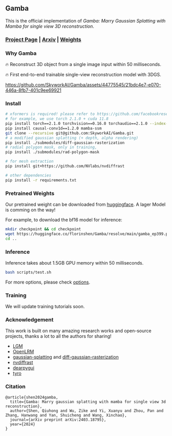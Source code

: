 
## Gamba

This is the official implementation of *Gamba: Marry Gaussian Splatting with Mamba for single view 3D reconstruction*.

### [Project Page](https://florinshen.github.io/gamba-project) | [Arxiv](https://arxiv.org/abs/2403.18795) | [Weights](https://huggingface.co/florinshen/Gamba)

### Why Gamba
🔥 Reconstruct 3D object from a single image input within 50 milliseconds. 


🔥 First end-to-end trainable single-view reconstruction model with 3DGS.

https://github.com/SkyworkAI/Gamba/assets/44775545/21bdc4e7-e070-446a-8fb7-401c9ee69921

### Install

```bash
# xformers is required! please refer to https://github.com/facebookresearch/xformers for details.
# for example, we use torch 2.1.0 + cuda 11.8
pip install torch==2.1.0 torchvision==0.16.0 torchaudio==2.1.0 --index-url https://download.pytorch.org/whl/cu118
pip install causal-conv1d==1.2.0 mamba-ssm
git clone --recursive git@github.com:SkyworkAI/Gamba.git
# a modified gaussian splatting (+ depth, alpha rendering)
pip install ./submodules/diff-gaussian-rasterization
# radial polygon mask, only in training,
pip install ./submodules/rad-polygon-mask

# for mesh extraction
pip install git+https://github.com/NVlabs/nvdiffrast

# other dependencies
pip install -r requirements.txt
```

### Pretrained Weights

Our pretrained weight can be downloaded from [huggingface](https://huggingface.co/florinshen/Gamba). A lager Model is comming on the way!

For example, to download the bf16 model for inference:
```bash
mkdir checkpoint && cd checkpoint
wget https://huggingface.co/florinshen/Gamba/resolve/main/gamba_ep399.pth
cd ..
```

### Inference

Inference takes about 1.5GB GPU memory within 50 milliseconds.

```bash
bash scripts/test.sh
```

For more options, please check [options](./core/options.py).

### Training

We will update training tutorials soon. 


### Acknowledgement

This work is built on many amazing research works and open-source projects, thanks a lot to all the authors for sharing!

- [LGM](https://github.com/3DTopia/LGM)
- [OpenLRM](https://github.com/3DTopia/OpenLRM)
- [gaussian-splatting](https://github.com/graphdeco-inria/gaussian-splatting) and [diff-gaussian-rasterization](https://github.com/graphdeco-inria/diff-gaussian-rasterization)
- [nvdiffrast](https://github.com/NVlabs/nvdiffrast)
- [dearpygui](https://github.com/hoffstadt/DearPyGui)
- [tyro](https://github.com/brentyi/tyro)

### Citation

```
@article{shen2024gamba,
  title={Gamba: Marry gaussian splatting with mamba for single view 3d reconstruction},
  author={Shen, Qiuhong and Wu, Zike and Yi, Xuanyu and Zhou, Pan and Zhang, Hanwang and Yan, Shuicheng and Wang, Xinchao},
  journal={arXiv preprint arXiv:2403.18795},
  year={2024}
}
```
